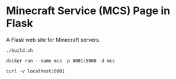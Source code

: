 # Minecraft Service (MCS) Page in Flask

A Flask web site for Minecraft servers.

    ./build.sh

    docker run --name mcs -p 8001:5000 -d mcs

    curl -v localhost:8001

